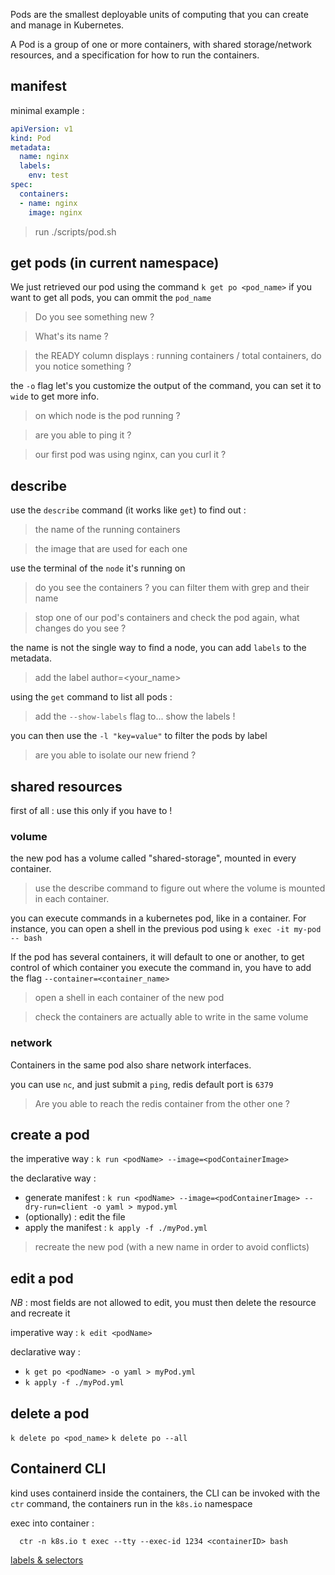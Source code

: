 Pods are the smallest deployable units of computing that you can create and manage in Kubernetes.

A Pod is a group of one or more containers, with shared storage/network resources, and a specification for how to run the containers.

## manifest
minimal example : 

```yaml
apiVersion: v1
kind: Pod
metadata:
  name: nginx
  labels:
    env: test
spec:
  containers:
  - name: nginx
    image: nginx

```

> run ./scripts/pod.sh

## get pods (in current namespace)

We just retrieved our pod using the command `k get po <pod_name>` if you want to get all pods, you can ommit the `pod_name`

> Do you see something new ?

> What's its name ?

> the READY column displays : running containers / total containers, do you notice something ?

the `-o` flag let's you customize the output of the command, you can set it to `wide` to get more info.

> on which node is the pod running ?

> are you able to ping it ?

> our first pod was using nginx, can you curl it ?

## describe
use the `describe` command (it works like `get`) to find out :

> the name of the running containers

> the image that are used for each one

use the terminal of the `node` it's running on

> do you see the containers ? you can filter them with grep and their name

> stop one of our pod's containers and check the pod again, what changes do you see ?

the name is not the single way to find a node, you can add `labels` to the metadata.

> add the label author=<your_name>

using the `get` command to list all pods :

> add the `--show-labels` flag to... show the labels !

you can then use the `-l "key=value"` to filter the pods by label

> are you able to isolate our new friend ?

## shared resources 
first of all : use this only if you have to !

### volume
the new pod has a volume called "shared-storage", mounted in every container.

> use the describe command to figure out where the volume is mounted in each container.

you can execute commands in a kubernetes pod, like in a container. For instance, you can open a shell in the previous pod using `k exec -it my-pod -- bash`

If the pod has several containers, it will default to one or another, to get control of which container you execute the command in, you have to add the flag `--container=<container_name>`

> open a shell in each container of the new pod

> check the containers are actually able to write in the same volume 

### network
Containers in the same pod also share network interfaces. 

you can use `nc`, and just submit a `ping`, redis default port is `6379`

> Are you able to reach the redis container from the other one ?

## create a pod
the imperative way : `k run <podName> --image=<podContainerImage>`
    
the declarative way :
- generate manifest : `k run <podName> --image=<podContainerImage> --dry-run=client -o yaml > mypod.yml`
- (optionally) : edit the file
- apply the manifest : `k apply -f ./myPod.yml`

> recreate the new pod (with a new name in order to avoid conflicts)

## edit a pod 
_NB_ : most fields are not allowed to edit, you must then delete the resource and recreate it

imperative way : `k edit <podName>`

declarative way :
- `k get po <podName> -o yaml > myPod.yml`
- `k apply -f ./myPod.yml`

## delete a pod

`k delete po <pod_name>`
`k delete po --all`


## Containerd CLI

kind uses containerd inside the containers, the CLI can be invoked with the `ctr` command, the containers run in the `k8s.io` namespace

exec into container :

```
  ctr -n k8s.io t exec --tty --exec-id 1234 <containerID> bash
```


[labels & selectors](./labels-selectors.md)
